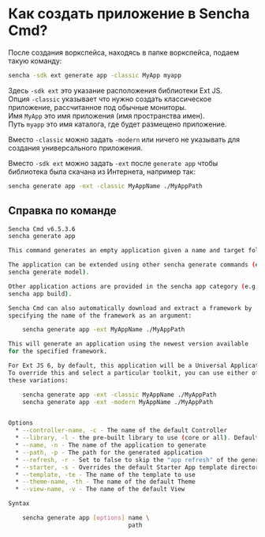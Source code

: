 Как создать приложение в Sencha Cmd?
=======================

После создания воркспейса, находясь в папке воркспейса, подаем такую команду:

```bash
sencha -sdk ext generate app -classic MyApp myapp
```

Здесь `-sdk ext` это указание расположения библиотеки Ext JS.  
Опция `-classic` указывает что нужно создать классическое приложение, рассчитанное под обычные мониторы.  
Имя `MyApp` это имя приложения (имя пространства имен).  
Путь `myapp` это имя каталога, где будет размещено приложение.  

Вместо `-classic` можно задать `-modern` или ничего не указывать для создания универсального приложения.

Вместо `-sdk ext` можно задать `-ext` после `generate app` чтобы библиотека была скачана из Интернета, например так:

```bash
sencha generate app -ext -classic MyAppName ./MyAppPath
```



Справка по команде
------------------

```bash
Sencha Cmd v6.5.3.6
sencha generate app

This command generates an empty application given a name and target folder.

The application can be extended using other sencha generate commands (e.g.,
sencha generate model).

Other application actions are provided in the sencha app category (e.g.,
sencha app build).

Sencha Cmd can also automatically download and extract a framework by
specifying the name of the framework as an argument:

    sencha generate app -ext MyAppName ./MyAppPath

This will generate an application using the newest version available
for the specified framework.

For Ext JS 6, by default, this application will be a Universal Application.
To override this and select a particular toolkit, you can use either of
these variations:

    sencha generate app -ext -classic MyAppName ./MyAppPath
    sencha generate app -ext -modern MyAppName ./MyAppPath


Options
  * --controller-name, -c - The name of the default Controller
  * --library, -l - the pre-built library to use (core or all). Default: core
  * --name, -n - The name of the application to generate
  * --path, -p - The path for the generated application
  * --refresh, -r - Set to false to skip the "app refresh" of the generated app
  * --starter, -s - Overrides the default Starter App template directory
  * --template, -te - The name of the template to use
  * --theme-name, -th - The name of the default Theme
  * --view-name, -v - The name of the default View

Syntax

    sencha generate app [options] name \
                                  path
```